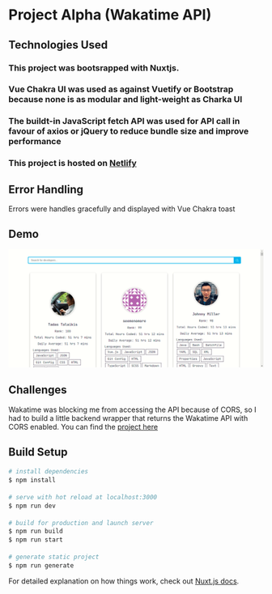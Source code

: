 # Project Alpha (Wakatime API)

## Technologies Used

### This project was bootsrapped with Nuxtjs.

### Vue Chakra UI was used as against Vuetify or Bootstrap because none is as modular and light-weight as Charka UI

### The buildt-in JavaScript fetch API was used for API call in favour of axios or jQuery to reduce bundle size and improve performance

### This project is hosted on [Netlify](https://wakatime.netlify.app/)

## Error Handling
Errors were handles gracefully and displayed with Vue Chakra toast
## Demo

![Demo](./assets/demo.png)

## Challenges

Wakatime was blocking me from accessing the API because of CORS, so I had to build a little backend wrapper that returns the Wakatime API with CORS enabled. You can find the [project here](https://github.com/ejirocodes/wakatime/blob/master/index.js)

## Build Setup

```bash
# install dependencies
$ npm install

# serve with hot reload at localhost:3000
$ npm run dev

# build for production and launch server
$ npm run build
$ npm run start

# generate static project
$ npm run generate
```

For detailed explanation on how things work, check out [Nuxt.js docs](https://nuxtjs.org).
